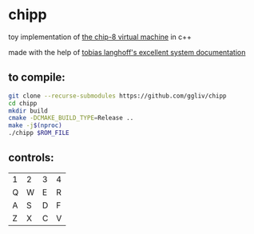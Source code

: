 # chipp
toy implementation of [the chip-8 virtual machine](https://en.wikipedia.org/wiki/CHIP-8) in c++

made with the help of [tobias langhoff's excellent system documentation](https://tobiasvl.github.io/blog/write-a-chip-8-emulator/)

## to compile:
```bash
git clone --recurse-submodules https://github.com/ggliv/chipp
cd chipp
mkdir build
cmake -DCMAKE_BUILD_TYPE=Release ..
make -j$(nproc)
./chipp $ROM_FILE
```

## controls:
| | | | |
|---|---|---|---|
| 1 | 2 | 3 | 4 |
| Q | W | E | R |
| A | S | D | F |
| Z | X | C | V |

